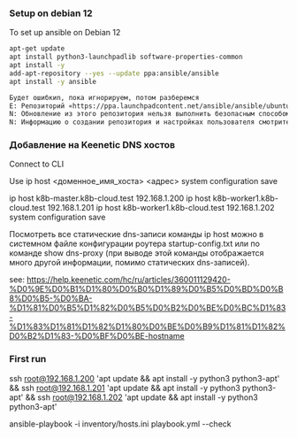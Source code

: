 ### Setup on debian 12 

To set up ansible on Debian 12
```bash
apt-get update
apt install python3-launchpadlib software-properties-common
apt install -y 
add-apt-repository --yes --update ppa:ansible/ansible
apt install -y ansible

Будет ошибкиn, пока игнорируем, потом разберемся
E: Репозиторий «https://ppa.launchpadcontent.net/ansible/ansible/ubuntu bookworm Release» не содержит файла Release.
N: Обновление из этого репозитория нельзя выполнить безопасным способом, поэтому по умолчанию он отключён.
N: Информацию о создании репозитория и настройках пользователя смотрите в справочной странице apt-secure(8)
```

### Добавление на Keenetic DNS хостов 

Connect to CLI

Use
ip host <доменное_имя_хоста> <адрес>
system configuration save

ip host k8b-master.k8b-cloud.test 192.168.1.200
ip host k8b-worker1.k8b-cloud.test 192.168.1.201
ip host k8b-worker1.k8b-cloud.test 192.168.1.202
system configuration save

Посмотреть все статические dns-записи команды ip host можно в системном файле конфигурации роутера startup-config.txt или по 
команде show dns-proxy (при выводе этой команды отображается много другой информации, помимо статических dns-записей).

see: https://help.keenetic.com/hc/ru/articles/360011129420-%D0%9E%D0%B1%D1%80%D0%B0%D1%89%D0%B5%D0%BD%D0%B8%D0%B5-%D0%BA-%D1%81%D0%B5%D1%82%D0%B5%D0%B2%D0%BE%D0%BC%D1%83-%D1%83%D1%81%D1%82%D1%80%D0%BE%D0%B9%D1%81%D1%82%D0%B2%D1%83-%D0%BF%D0%BE-hostname

### First run

ssh root@192.168.1.200 'apt update && apt install -y python3 python3-apt' &&
ssh root@192.168.1.201 'apt update && apt install -y python3 python3-apt' &&
ssh root@192.168.1.202 'apt update && apt install -y python3 python3-apt'

ansible-playbook -i inventory/hosts.ini playbook.yml --check